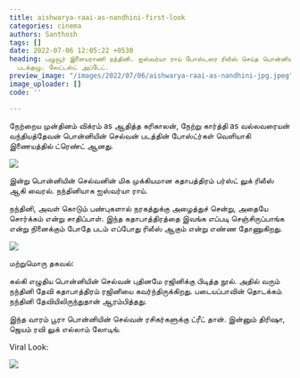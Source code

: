 ```yaml
---
title: aishwarya-raai-as-nandhini-first-look
categories: cinema
authors: Santhosh
tags: []
date: 2022-07-06 12:05:22 +0530
heading: பழுவூர் இளையராணி நந்தினி. ஐஸ்வர்யா ராய் போஸ்டரை ரிலீஸ் செய்த பொன்னியின் செல்வன்
  படக்குழு. லேட்டஸ்ட் அப்டேட்.
preview_image: "/images/2022/07/06/aishwarya-raai-as-nandhini-jpg.jpeg"
image_uploader: []
code: ''

---
```

நேற்றைய முன்தினம் விக்ரம் as ஆதித்த கரிகாலன், நேற்று கார்த்தி as வல்லவரையன் வந்தியத்தேவன் பொன்னியின் செல்வன் படத்தின் போஸ்ட்ர்கள் வெளியாகி இணையத்தில் ட்ரெண்ட் ஆனது.

![](/images/2022/07/06/ponniyin-selvan-nandhini-3-jpg.jpeg)

இன்று  பொன்னியின் செல்வனின் மிக முக்கியமான கதாபத்திரம் பர்ஸ்ட் லுக் ரிலீஸ் ஆகி வைரல். நந்தினியாக ஐஸ்வர்யா ராய்.

நந்தினி, அவள் கொடும் பண்புகளால் நரகத்துக்கு அழைத்துச் சென்று, அதையே சொர்க்கம் என்று சாதிப்பாள். இந்த கதாபாத்திரத்தை இவங்க எப்படி செஞ்சிருப்பாங்க என்று நினைக்கும் போதே படம் எப்போது ரிலீஸ் ஆகும் என்று எண்ண தோணுகிறது.

![](/images/2022/07/06/ponniyin-selvan-nandhini-2-jpg.jpeg)

மற்றுமொரு தகவல்:

கல்கி எழுதிய பொன்னியின் செல்வன் புதினமே ரஜினிக்கு பிடித்த நூல். அதில் வரும் நந்தினி தேவி கதாபாத்திரம் ரஜினியை கவர்ந்திருக்கிறது. படையப்பாவின் தொடக்கம் நந்தினி தேவியிலிருந்துதான் ஆரம்பித்தது.

இந்த வாரம் பூரா பொன்னியின் செல்வன் ரசிகர்களுக்கு ட்ரீட் தான். இன்னும் திரிஷா, ஜெயம் ரவி லுக் எல்லாம் லோடிங்.

Viral Look:

![](/images/2022/07/06/ponniyin-selvan-nandhini-1-jpg.jpeg)
